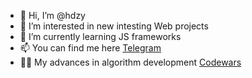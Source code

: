 - 👋 Hi, I’m @hdzy
- 👀 I’m interested in new intesting Web projects
- 🌱 I’m currently learning JS frameworks
- 📫 You can find me here [Telegram](https://t.me/hdzyhatesyou)
- 👨‍💻 My advances in algorithm development  [Codewars](https://www.codewars.com/users/hdzy)

<!---
hdzy/hdzy is a ✨ special ✨ repository because its `README.md` (this file) appears on your GitHub profile.
You can click the Preview link to take a look at your changes.
--->
